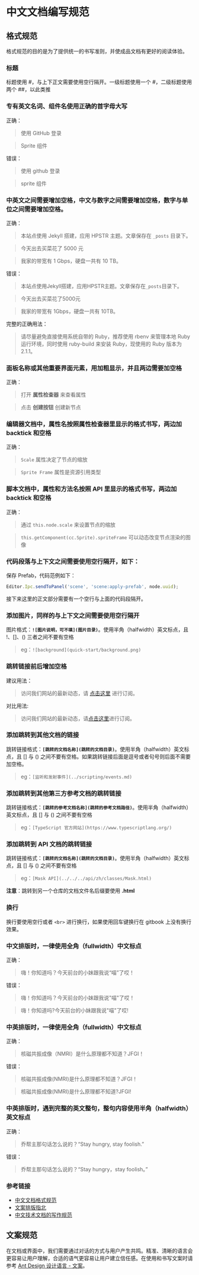 # 中文文档编写规范

## 格式规范

格式规范的目的是为了提供统一的书写准则，并使成品文档有更好的阅读体验。

### 标题

标题使用 #，与上下正文需要使用空行隔开。一级标题使用一个 #，二级标题使用两个 ##，以此类推

### 专有英文名词、组件名使用正确的首字母大写

正确：

> 使用 GitHub 登录

> Sprite 组件

错误：

> 使用 github 登录

> sprite 组件

### 中英文之间需要增加空格，中文与数字之间需要增加空格，数字与单位之间需要增加空格。

正确：

> 本站点使用 Jekyll 搭建，应用 HPSTR 主题。文章保存在 `_posts` 目录下。

> 今天出去买菜花了 5000 元

> 我家的带宽有 1 Gbps，硬盘一共有 10 TB。

错误：

> 本站点使用Jekyll搭建，应用HPSTR主题。文章保存在`_posts`目录下。

> 今天出去买菜花了5000元

> 我家的带宽有 1Gbps，硬盘一共有 10TB。

完整的正确用法：

> 请尽量避免直接使用系统自带的 Ruby，推荐使用 rbenv 来管理本地 Ruby 运行环境，同时使用 ruby-build 来安装 Ruby，现使用的 Ruby 版本为 2.1.1。

### 面板名称或其他重要界面元素，用加粗显示，并且两边需要加空格

正确：

> 打开 **属性检查器** 来查看属性

> 点击 **创建按钮** 创建新节点

### 编辑器文档中，属性名按照属性检查器里显示的格式书写，两边加 backtick 和空格

正确：

> `Scale` 属性决定了节点的缩放

> `Sprite Frame` 属性是资源引用类型

### 脚本文档中，属性和方法名按照 API 里显示的格式书写，两边加 backtick 和空格

正确：

> 通过 `this.node.scale` 来设置节点的缩放

> `this.getComponent(cc.Sprite).spriteFrame` 可以动态改变节点渲染的图像

### 代码段落与上下文之间需要使用空行隔开，如下：

保存 Prefab，代码范例如下：

```js
Editor.Ipc.sendToPanel('scene', 'scene:apply-prefab', node.uuid);
```

接下来这里的正文部分需要有一个空行与上面的代码段隔开。

### 添加图片，同样的与上下文之间需要使用空行隔开

图片格式：**`![图片说明，可不填](图片目录)`**。使用半角（halfwidth）英文标点，且 !、[]、() 三者之间不要有空格

> eg：`![background](quick-start/background.png)`

### 跳转链接前后增加空格

建议用法：

> 访问我们网站的最新动态，请 [点击这里](#) 进行订阅。

对比用法:

> 访问我们网站的最新动态，请[点击这里](#)进行订阅。

### 添加跳转到其他文档的链接

跳转链接格式：**`[跳转的文档名称](跳转的文档目录)`**。使用半角（halfwidth）英文标点，且 [] 与 () 之间不要有空格。如果跳转链接后面是逗号或者句号则后面不需要加空格。

> eg：`[监听和发射事件](../scripting/events.md)`

### 添加跳转到其他第三方参考文档的跳转链接

跳转链接格式：**`[跳转的参考文档名称](跳转的参考文档路径)`**。使用半角（halfwidth）英文标点，且 [] 与 () 之间不要有空格

> eg：`[TypeScript 官方网站](https://www.typescriptlang.org/)`

### 添加跳转到 API 文档的跳转链接

跳转链接格式：**`[跳转的文档名称](跳转的文档目录)`**。使用半角（halfwidth）英文标点，且 [] 与 () 之间不要有空格

> eg：`[Mask API](../../../api/zh/classes/Mask.html)`

**注意**：跳转到另一个仓库的文档文件名后缀要使用 **.html**

### 换行

换行要使用空行或者 `<br>` 进行换行，如果使用回车键换行在 gitbook 上没有换行效果。

### 中文排版时，一律使用全角（fullwidth）中文标点

正确：

> 嗨！你知道吗？今天前台的小妹跟我说“喵”了哎！

错误：

> 嗨！你知道吗？今天前台的小妹跟我说"喵"了哎！

> 嗨！你知道吗?今天前台的小妹跟我说"喵"了哎!

### 中英排版时，一律使用全角（fullwidth）中文标点

正确：

> 核磁共振成像（NMRI）是什么原理都不知道？JFGI！

错误：

> 核磁共振成像(NMRI)是什么原理都不知道？JFGI！

> 核磁共振成像(NMRI)是什么原理都不知道?JFGI!

### 中英排版时，遇到完整的英文整句，整句内容使用半角（halfwidth）英文标点

正确：

> 乔帮主那句话怎么说的？“Stay hungry, stay foolish.”

错误：

> 乔帮主那句话怎么说的？“Stay hungry，stay foolish。”

### 参考链接

- [中文文档格式规范](https://github.com/anjuke/coding-style/blob/master/text/chinese.md)
- [文案排版指北](https://github.com/sparanoid/chinese-copywriting-guidelines)
- [中文技术文档的写作规范](https://github.com/ruanyf/document-style-guide)

## 文案规范

在文档或界面中，我们需要通过对话的方式与用户产生共鸣。精准、清晰的语言会更容易让用户理解，合适的语气更容易让用户建立信任感。在使用和书写文案时请参考 [Ant Design 设计语言 - 文案](https://ant.design/docs/spec/copywriting-cn)。
